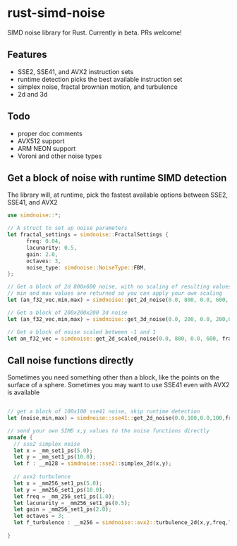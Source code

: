 # rust-simd-noise
SIMD noise library for Rust. Currently in beta. PRs welcome!

## Features

* SSE2, SSE41, and AVX2 instruction sets
* runtime detection picks the best available instruction set
* simplex noise, fractal brownian motion, and turbulence
* 2d and 3d

## Todo

* proper doc comments
* AVX512 support
* ARM NEON support
* Voroni and other noise types

## Get a block of noise with runtime SIMD detection

The library will, at runtime, pick the fastest available options between SSE2, SSE41, and AVX2

```rust
use simdnoise::*;

// A struct to set up noise parameters
let fractal_settings = simdnoise::FractalSettings {
      freq: 0.04,
      lacunarity: 0.5,
      gain: 2.0,
      octaves: 3,
      noise_type: simdnoise::NoiseType::FBM,
}; 

// Get a block of 2d 800x600 noise, with no scaling of resulting values
// min and max values are returned so you can apply your own scaling
let (an_f32_vec,min,max) = simdnoise::get_2d_noise(0.0, 800, 0.0, 600, fractal_settings);

// Get a block of 200x200x200 3d noise
let (an_f32_vec,min,max) = simdnoise::get_3d_noise(0.0, 200, 0.0, 200,0.0, 200, fractal_settings);

// Get a block of noise scaled between -1 and 1
let an_f32_vec = simdnoise::get_2d_scaled_noise(0.0, 800, 0.0, 600, fractal_settings,-1.0,1.0);
```

## Call noise functions directly
Sometimes you need something other than a block, like the points on the surface of a sphere.
Sometimes you may want to use SSE41 even with AVX2 is available

```rust

// get a block of 100x100 sse41 noise, skip runtime detection
let (noise,min,max) = simdnoise::sse41::get_2d_noise(0.0,100,0.0,100,fractal_settings);

// send your own SIMD x,y values to the noise functions directly
unsafe {
  // sse2 simplex noise
  let x = _mm_set1_ps(5.0);
  let y = _mm_set1_ps(10.0);
  let f : __m128 = simdnoise::sse2::simplex_2d(x,y);
  
  // avx2 turbulence
  let x = _mm256_set1_ps(5.0);
  let y = _mm256_set1_ps(10.0);
  let freq = _mm_256_set1_ps(1.0);
  let lacunarity = _mm256_set1_ps(0.5);
  let gain = _mm256_set1_ps(2.0);
  let octaves = 3;
  let f_turbulence : __m256 = simdnoise::avx2::turbulence_2d(x,y,freq,lacunarity,gain,octaves);
    
}
```






